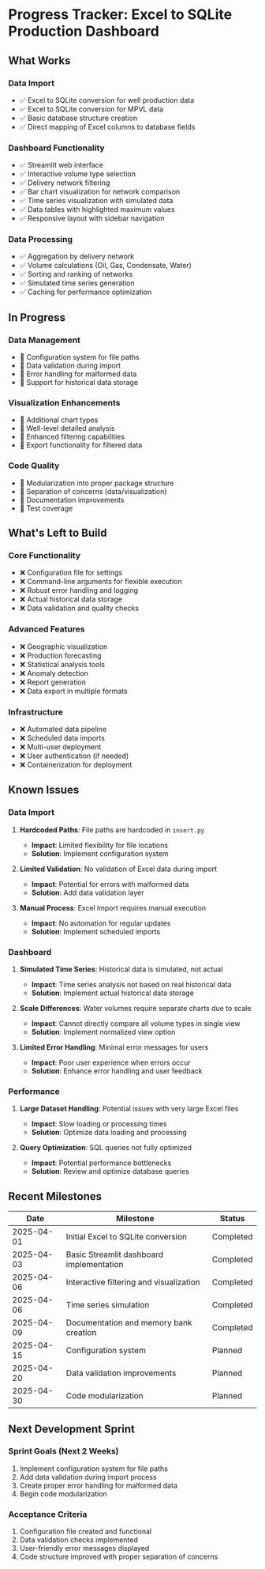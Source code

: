 # Progress Tracker: Excel to SQLite Production Dashboard

## What Works

### Data Import
- ✅ Excel to SQLite conversion for well production data
- ✅ Excel to SQLite conversion for MPVL data
- ✅ Basic database structure creation
- ✅ Direct mapping of Excel columns to database fields

### Dashboard Functionality
- ✅ Streamlit web interface
- ✅ Interactive volume type selection
- ✅ Delivery network filtering
- ✅ Bar chart visualization for network comparison
- ✅ Time series visualization with simulated data
- ✅ Data tables with highlighted maximum values
- ✅ Responsive layout with sidebar navigation

### Data Processing
- ✅ Aggregation by delivery network
- ✅ Volume calculations (Oil, Gas, Condensate, Water)
- ✅ Sorting and ranking of networks
- ✅ Simulated time series generation
- ✅ Caching for performance optimization

## In Progress

### Data Management
- 🔄 Configuration system for file paths
- 🔄 Data validation during import
- 🔄 Error handling for malformed data
- 🔄 Support for historical data storage

### Visualization Enhancements
- 🔄 Additional chart types
- 🔄 Well-level detailed analysis
- 🔄 Enhanced filtering capabilities
- 🔄 Export functionality for filtered data

### Code Quality
- 🔄 Modularization into proper package structure
- 🔄 Separation of concerns (data/visualization)
- 🔄 Documentation improvements
- 🔄 Test coverage

## What's Left to Build

### Core Functionality
- ❌ Configuration file for settings
- ❌ Command-line arguments for flexible execution
- ❌ Robust error handling and logging
- ❌ Actual historical data storage
- ❌ Data validation and quality checks

### Advanced Features
- ❌ Geographic visualization
- ❌ Production forecasting
- ❌ Statistical analysis tools
- ❌ Anomaly detection
- ❌ Report generation
- ❌ Data export in multiple formats

### Infrastructure
- ❌ Automated data pipeline
- ❌ Scheduled data imports
- ❌ Multi-user deployment
- ❌ User authentication (if needed)
- ❌ Containerization for deployment

## Known Issues

### Data Import
1. **Hardcoded Paths**: File paths are hardcoded in `insert.py`
   - **Impact**: Limited flexibility for file locations
   - **Solution**: Implement configuration system

2. **Limited Validation**: No validation of Excel data during import
   - **Impact**: Potential for errors with malformed data
   - **Solution**: Add data validation layer

3. **Manual Process**: Excel import requires manual execution
   - **Impact**: No automation for regular updates
   - **Solution**: Implement scheduled imports

### Dashboard
1. **Simulated Time Series**: Historical data is simulated, not actual
   - **Impact**: Time series analysis not based on real historical data
   - **Solution**: Implement actual historical data storage

2. **Scale Differences**: Water volumes require separate charts due to scale
   - **Impact**: Cannot directly compare all volume types in single view
   - **Solution**: Implement normalized view option

3. **Limited Error Handling**: Minimal error messages for users
   - **Impact**: Poor user experience when errors occur
   - **Solution**: Enhance error handling and user feedback

### Performance
1. **Large Dataset Handling**: Potential issues with very large Excel files
   - **Impact**: Slow loading or processing times
   - **Solution**: Optimize data loading and processing

2. **Query Optimization**: SQL queries not fully optimized
   - **Impact**: Potential performance bottlenecks
   - **Solution**: Review and optimize database queries

## Recent Milestones

| Date       | Milestone                                      | Status    |
|------------|------------------------------------------------|-----------|
| 2025-04-01 | Initial Excel to SQLite conversion             | Completed |
| 2025-04-03 | Basic Streamlit dashboard implementation       | Completed |
| 2025-04-06 | Interactive filtering and visualization        | Completed |
| 2025-04-06 | Time series simulation                         | Completed |
| 2025-04-09 | Documentation and memory bank creation         | Completed |
| 2025-04-15 | Configuration system                           | Planned   |
| 2025-04-20 | Data validation improvements                   | Planned   |
| 2025-04-30 | Code modularization                            | Planned   |

## Next Development Sprint

### Sprint Goals (Next 2 Weeks)
1. Implement configuration system for file paths
2. Add data validation during import process
3. Create proper error handling for malformed data
4. Begin code modularization

### Acceptance Criteria
1. Configuration file created and functional
2. Data validation checks implemented
3. User-friendly error messages displayed
4. Code structure improved with proper separation of concerns
